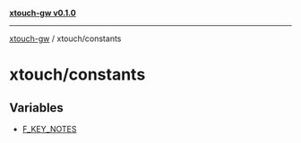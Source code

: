 [**xtouch-gw v0.1.0**](../../README.md)

***

[xtouch-gw](../../README.md) / xtouch/constants

# xtouch/constants

## Variables

- [F\_KEY\_NOTES](variables/F_KEY_NOTES.md)

